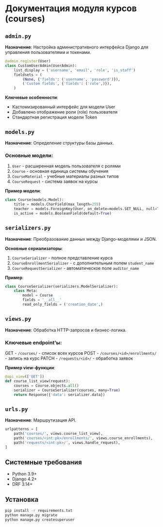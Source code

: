 # Документация модуля курсов (courses)

## `admin.py`
**Назначение**: Настройка административного интерфейса Django для управления пользователями и токенами.

```python
@admin.register(User)
class CustomUserAdmin(UserAdmin):
    list_display = ('username', 'email', 'role', 'is_staff')
    fieldsets = (
        (None, {'fields': ('username', 'password')}),
        ('Custom fields', {'fields': ('role',)}),
    )
```

**Ключевые особенности**:
- Кастомизированный интерфейс для модели User
- Добавлено отображение роли (role) пользователя
- Стандартная регистрация модели Token

## `models.py`
**Назначение**: Определение структуры базы данных.

### Основные модели:
1. `User` - расширенная модель пользователя с ролями
2. `Course` - основная единица системы обучения
3. `CourseMaterial` - учебные материалы разных типов
4. `CourseRequest` - система заявок на курсы

**Пример модели**:
```python
class Course(models.Model):
    title = models.CharField(max_length=255)
    teacher = models.ForeignKey(User, on_delete=models.SET_NULL, null=True)
    is_active = models.BooleanField(default=True)
```

## `serializers.py`
**Назначение**: Преобразование данных между Django-моделями и JSON.

**Основные сериализаторы**:
1. `CourseSerializer` - полное представление курса
2. `CourseEnrollmentSerializer` - с дополнительным полем `student_name`
3. `CourseRequestSerializer` - автоматическое поле `auditor_name`

**Пример**:
```python
class CourseSerializer(serializers.ModelSerializer):
    class Meta:
        model = Course
        fields = '__all__'
        read_only_fields = ('creation_date',)
```

## `views.py`
**Назначение**: Обработка HTTP-запросов и бизнес-логика.

### Ключевые endpoint'ы:
GET - `/courses/` - список всех курсов
POST - `/courses/<id>/enrollments/` - запись на курс
PATCH - `/requests/<id>/` - обработка заявок

**Пример view-функции**:
```python
@api_view(['GET'])
def course_list_view(request):
    courses = Course.objects.all()
    serializer = CourseSerializer(courses, many=True)
    return Response({'data': serializer.data})
```

## `urls.py`
**Назначение**: Маршрутизация API.

```python
urlpatterns = [
    path('courses/', views.course_list_view),
    path('courses/<int:pk>/enrollments/', views.course_enrollments),
    path('requests/<int:pk>/', views.handle_request),
]
```

## Системные требования
- Python 3.9+
- Django 4.2+
- DRF 3.14+

## Установка
```bash
pip install -r requirements.txt
python manage.py migrate
python manage.py createsuperuser
```